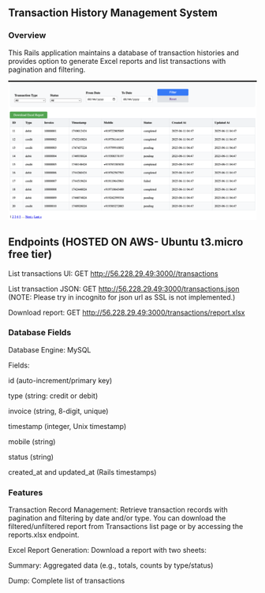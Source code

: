## Transaction History Management System

### Overview
This Rails application maintains a database of transaction histories and provides option to generate Excel reports and list transactions with pagination and filtering.

![Transaction report](lib/assets/atomx.png)

## Endpoints (HOSTED ON AWS- Ubuntu t3.micro free tier)
List transactions UI: GET http://56.228.29.49:3000//transactions

List transaction JSON: GET http://56.228.29.49:3000/transactions.json (NOTE: Please try in incognito for json url as SSL is not implemented.)

Download report: GET http://56.228.29.49:3000/transactions/report.xlsx


### Database Fields
Database Engine: MySQL

Fields:

id (auto-increment/primary key)

type (string: credit or debit)

invoice (string, 8-digit, unique)

timestamp (integer, Unix timestamp)

mobile (string)

status (string)

created_at and updated_at (Rails timestamps)

### Features
Transaction Record Management: Retrieve transaction records with pagination and filtering by date and/or type. You can download the filtered/unfiltered report from Transactions list page or by accessing the reports.xlsx endpoint.

Excel Report Generation: Download a report with two sheets:

Summary: Aggregated data (e.g., totals, counts by type/status)

Dump: Complete list of transactions